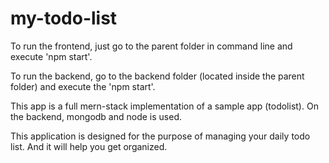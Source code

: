 # my-todo-list

To run the frontend, just go to the parent folder in command line and execute 'npm start'. 

To run the backend, go to the backend folder (located inside the parent folder) and execute the 'npm start'.

This app is a full mern-stack implementation of a sample app (todolist). On the backend, mongodb and node is used.

This application is designed for the purpose of managing your daily todo list. And it will help you get organized.
